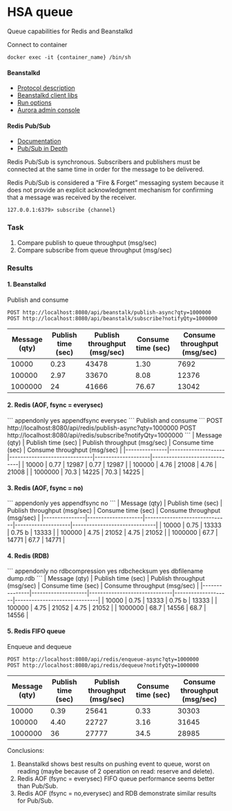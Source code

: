 # HSA queue
Queue capabilities for Redis and Beanstalkd 

Connect to container
```
docker exec -it {container_name} /bin/sh
```

<h4>Beanstalkd</h4>

* [Protocol description](https://github.com/beanstalkd/beanstalkd/blob/master/doc/protocol.txt)
* [Beanstalkd client libs](https://github.com/beanstalkd/beanstalkd/wiki/Client-Libraries)
* [Run options](https://github.com/touchifyapp/docker-beanstalkd)
* [Aurora admin console](https://github.com/xuri/aurora)

<h4>Redis Pub/Sub</h4>

* [Documentation](https://redis.io/glossary/pub-sub/)
* [Pub/Sub in Depth](https://medium.com/@joudwawad/redis-pub-sub-in-depth-d2c6f4334826)

Redis Pub/Sub is synchronous. Subscribers and publishers must be connected at the same time in order for the message to be delivered.

Redis Pub/Sub is considered a “Fire & Forget” messaging system because it does not provide an explicit acknowledgment mechanism for confirming that a message was received by the receiver.
```
127.0.0.1:6379> subscribe {channel}
```

<h3>Task</h3>

1. Compare publish to queue throughput (msg/sec)
2. Compare subscribe from queue throughput (msg/sec)

<h3>Results</h3>

<h4>1. Beanstalkd</h4>

Publish and consume
```
POST http://localhost:8080/api/beanstalk/publish-async?qty=1000000
POST http://localhost:8080/api/beanstalk/subscribe?notifyQty=1000000
```
| Message (qty) | Publish time (sec) | Publish throughput (msg/sec) | Consume time (sec) | Consume throughput (msg/sec) |
|---------------|--------------------|------------------------------|--------------------|------------------------------|
| 10000         | 0.23               | 43478                        | 1.30               | 7692                         |
| 100000        | 2.97               | 33670                        | 8.08               | 12376                        |
| 1000000       | 24                 | 41666                        | 76.67              | 13042                        |

<h4>2. Redis (AOF, fsync = everysec)</h4>
```
appendonly yes
appendfsync everysec
```
Publish and consume
```
POST http://localhost:8080/api/redis/publish-async?qty=1000000
POST http://localhost:8080/api/redis/subscribe?notifyQty=1000000
```
| Message (qty) | Publish time (sec) | Publish throughput (msg/sec) | Consume time (sec) | Consume throughput (msg/sec) |
|---------------|--------------------|------------------------------|--------------------|------------------------------|
| 10000         | 0.77               | 12987                        | 0.77               | 12987                        |
| 100000        | 4.76               | 21008                        | 4.76               | 21008                        |
| 1000000       | 70.3               | 14225                        | 70.3               | 14225                        |

<h4>3. Redis (AOF, fsync = no)</h4>
```
appendonly yes
appendfsync no
```
| Message (qty) | Publish time (sec) | Publish throughput (msg/sec) | Consume time (sec) | Consume throughput (msg/sec) |
|---------------|--------------------|------------------------------|--------------------|------------------------------|
| 10000         | 0.75               | 13333                        | 0.75     b         | 13333                        |
| 100000        | 4.75               | 21052                        | 4.75               | 21052                        |
| 1000000       | 67.7               | 14771                        | 67.7               | 14771                        |

<h4>4. Redis (RDB)</h4>
```
appendonly no
rdbcompression yes
rdbchecksum yes
dbfilename dump.rdb
```
| Message (qty) | Publish time (sec) | Publish throughput (msg/sec) | Consume time (sec) | Consume throughput (msg/sec) |
|---------------|--------------------|------------------------------|--------------------|------------------------------|
| 10000         | 0.75               | 13333                        | 0.75     b         | 13333                        |
| 100000        | 4.75               | 21052                        | 4.75               | 21052                        |
| 1000000       | 68.7               | 14556                        | 68.7               | 14556                        |

<h4>5. Redis FIFO queue</h4>

Enqueue and dequeue
```
POST http://localhost:8080/api/redis/enqueue-async?qty=1000000
POST http://localhost:8080/api/redis/dequeue?notifyQty=1000000
```
| Message (qty) | Publish time (sec) | Publish throughput (msg/sec) | Consume time (sec) | Consume throughput (msg/sec) |
|---------------|--------------------|------------------------------|--------------------|------------------------------|
| 10000         | 0.39               | 25641                        | 0.33               | 30303                        |
| 100000        | 4.40               | 22727                        | 3.16               | 31645                        |
| 1000000       | 36                 | 27777                        | 34.5               | 28985                        |

Conclusions:

1. Beanstalkd shows best results on pushing event to queue, worst on reading (maybe because of 2 operation on read: reserve and delete).
2. Redis AOF (fsync = everysec) FIFO queue performance seems better than Pub/Sub.
3. Redis AOF (fsync = no,everysec) and RDB demonstrate similar results for Pub/Sub.